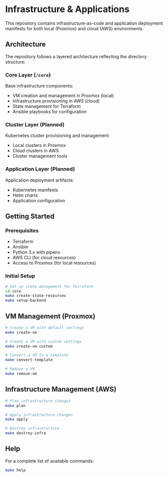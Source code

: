 # Infrastructure & Applications

This repository contains infrastructure-as-code and application deployment manifests for both local (Proxmox) and cloud (AWS) environments.

## Architecture

The repository follows a layered architecture reflecting the directory structure:

### Core Layer (`/core`)
Base infrastructure components:
- VM creation and management in Proxmox (local)
- Infrastructure provisioning in AWS (cloud)
- State management for Terraform
- Ansible playbooks for configuration

### Cluster Layer (Planned)
Kubernetes cluster provisioning and management:
- Local clusters in Proxmox
- Cloud clusters in AWS
- Cluster management tools

### Application Layer (Planned)
Application deployment artifacts:
- Kubernetes manifests
- Helm charts
- Application configuration

## Getting Started

### Prerequisites
- Terraform
- Ansible
- Python 3.x with pipenv
- AWS CLI (for cloud resources)
- Access to Proxmox (for local resources)

### Initial Setup
```bash
# Set up state management for Terraform
cd core
make create-state-resources
make setup-backend
```

## VM Management (Proxmox)

```bash
# Create a VM with default settings
make create-vm

# Create a VM with custom settings
make create-vm-custom

# Convert a VM to a template
make convert-template

# Remove a VM
make remove-vm
```

## Infrastructure Management (AWS)

```bash
# Plan infrastructure changes
make plan

# Apply infrastructure changes
make apply

# Destroy infrastructure
make destroy-infra
```

## Help

For a complete list of available commands:
```bash
make help
```